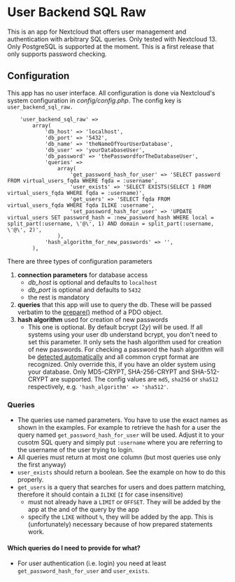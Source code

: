 # User Backend SQL Raw
This is an app for Nextcloud that offers user management and authentication with arbitrary SQL queries. Only tested with Nextcloud 13. Only PostgreSQL is supported at the moment. This is a first release that only supports password checking.

## Configuration
This app has no user interface. All configuration is done via Nextcloud's system configuration in *config/config.php*. The config key is `user_backend_sql_raw.`

    	'user_backend_sql_raw' =>
    		array(
    			'db_host' => 'localhost',
    			'db_port' => '5432',
    			'db_name' => 'theNameOfYourUserDatabase',
    			'db_user' => 'yourDatabaseUser',
    			'db_password' => 'thePasswordforTheDatabaseUser',
    			'queries' =>
    				array(
    					'get_password_hash_for_user' => 'SELECT password FROM virtual_users_fqda WHERE fqda = :username',
    					'user_exists' => 'SELECT EXISTS(SELECT 1 FROM virtual_users_fqda WHERE fqda = :username)',
    					'get_users' => 'SELECT fqda FROM virtual_users_fqda WHERE fqda ILIKE :username',
    					'set_password_hash_for_user' => 'UPDATE virtual_users SET password_hash = :new_password_hash WHERE local = split_part(:username, \'@\', 1) AND domain = split_part(:username, \'@\', 2)',
    				),
    			'hash_algorithm_for_new_passwords' => '',
    		),

There are three types of configuration parameters
1. **connection parameters** for database access
    - *db_host* is optional and defaults to `localhost`
    - *db_port* is optional and defaults to `5432`
    - the rest is mandatory
2. **queries** that this app will use to query the db. These will be passed verbatim to the [prepare()](http://php.net/manual/en/pdo.prepare.php) method of a PDO object.
3. **hash algorithm** used for creation of new passwords
    - This one is optional. By default bcrypt ($2y$) will be used. If all systems using your user db understand bcrypt, you don't need to set this parameter. It only sets the hash algorithm used for creation of new passwords. For checking a password the hash algorithm will be [detected automatically](http://php.net/manual/en/function.password-verify.php) and all common crypt format are recognized. Only override this, if you have an older system using your database. Only MD5-CRYPT, SHA-256-CRYPT and SHA-512-CRYPT are supported. The config values are `md5`, `sha256` or `sha512` respectively, e.g. `'hash_algorithm' => 'sha512'`.

### Queries
- The queries use named parameters. You have to use the exact names as shown in the examples. For example to retrieve the hash for a user the query named `get_password_hash_for_user` will be used. Adjust it to your cusotm SQL query and simply put `:username` where you are referring to the username of the user trying to login.
- All queries must return at most one column (but most queries use only the first anyway)
- `user_exists` should return a boolean. See the example on how to do this properly.
- `get_users` is a query that searches for users and does pattern matching, therefore it should contain a `ILIKE` (`I` for case insensitive)
    - must not already have a `LIMIT` or `OFFSET`. They will be added by the app at the and of the query by the app
    - specify the `LIKE` without `%`, they will be added by the app. This is (unfortunately) necessary because of how prepared statements work.
    
#### Which queries do I need to provide for what?
- For user authentication (i.e. login) you need at least `get_password_hash_for_user` and `user_exists`.